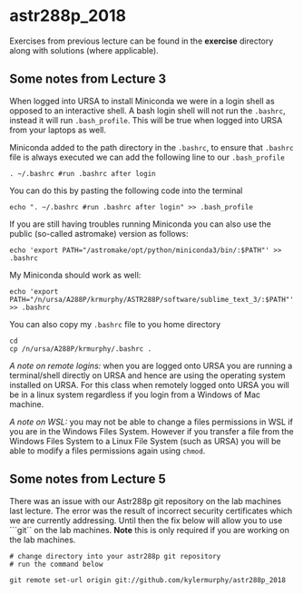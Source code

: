 # astr288p_2018

Exercises from previous lecture can be found in the **exercise**
directory along with solutions (where applicable).

## Some notes from Lecture 3

When logged into URSA to install Miniconda we were in a login shell as opposed to an interactive shell. A bash login shell will not run the ```.bashrc```, instead it will run ```.bash_profile```. This will be true when logged into URSA from your laptops as well. 

Miniconda added to the path directory in the ```.bashrc```, to ensure that ```.bashrc``` file is always executed we can add the following line to our ```.bash_profile```

```
. ~/.bashrc #run .bashrc after login
```

You can do this by pasting the following code into the terminal

```
echo ". ~/.bashrc #run .bashrc after login" >> .bash_profile
```

If you are still having troubles running Miniconda you can also use the public (so-called astromake) version as follows:

```
echo 'export PATH="/astromake/opt/python/miniconda3/bin/:$PATH"' >> .bashrc
```

My Miniconda should work as well:

```
echo 'export PATH="/n/ursa/A288P/krmurphy/ASTR288P/software/sublime_text_3/:$PATH"' >> .bashrc
```

You can also copy my ```.bashrc``` file to you home directory
```
cd
cp /n/ursa/A288P/krmurphy/.bashrc .
```

*A note on remote logins:* when you are logged onto URSA you are running a terminal/shell directly on URSA and hence are using the operating system installed on URSA. For this class when remotely logged onto URSA you will be in a linux system regardless if you login from a Windows of Mac machine. 

*A note on WSL:* you may not be able to change a files permissions in WSL if you are in the Windows Files System. However if you transfer a file from the Windows Files System to a Linux File System (such as URSA) you will be able to modify a files permissions again using ```chmod```.


## Some notes from Lecture 5

There was an issue with our Astr288p git repository on the lab machines last lecture. The error was the result of incorrect security certificates which we are currently addressing. Until then the fix below will allow you to use ```git`` on the lab machines. **Note** this is only required if you are working on the lab machines.

```
# change directory into your astr288p git repository 
# run the command below

git remote set-url origin git://github.com/kylermurphy/astr288p_2018
```
